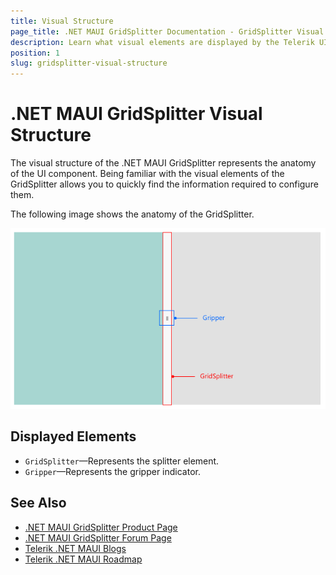 ```yaml
---
title: Visual Structure
page_title: .NET MAUI GridSplitter Documentation - GridSplitter Visual Structure
description: Learn what visual elements are displayed by the Telerik UI for .NET MAUI GridSplitter, and see how these elements build the visual structure of the control.
position: 1
slug: gridsplitter-visual-structure
---
```


# .NET MAUI GridSplitter Visual Structure

The visual structure of the .NET MAUI GridSplitter represents the anatomy of the UI component. Being familiar with the visual elements of the GridSplitter allows you to quickly find the information required to configure them.

The following image shows the anatomy of the GridSplitter.

![.NET MAUI GridSplitter Visual Structure](images/gridsplitter-visual-structure.png "Visual elements of GridSplitter control")

## Displayed Elements

- `GridSplitter`&mdash;Represents the splitter element.
- `Gripper`&mdash;Represents the gripper indicator.

## See Also

- [.NET MAUI GridSplitter Product Page](https://www.telerik.com/maui-ui/gridsplitter)
- [.NET MAUI GridSplitter Forum Page](https://www.telerik.com/forums/maui?tagId=2057)
- [Telerik .NET MAUI Blogs](https://www.telerik.com/blogs/mobile-net-maui)
- [Telerik .NET MAUI Roadmap](https://www.telerik.com/support/whats-new/maui-ui/roadmap)
